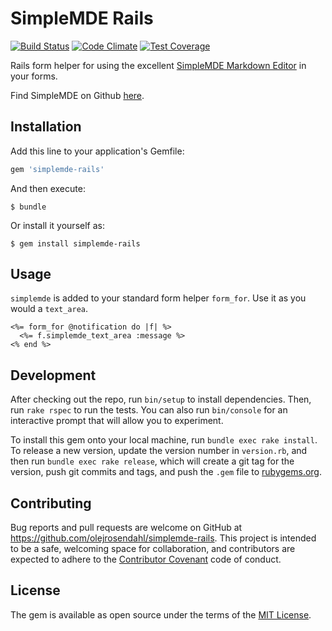 [travis]: https://travis-ci.org/olejrosendahl/simplemde-rails
[codeclimate]: https://codeclimate.com/github/blacktangent/simplemde-rails
[coveralls]: https://coveralls.io/r/blacktangent/simplemde-rails

# SimpleMDE Rails

[![Build Status](https://travis-ci.org/olejrosendahl/simplemde-rails.svg?branch=master)][travis]
[![Code Climate](https://codeclimate.com/github/blacktangent/simplemde-rails/badges/gpa.svg)][codeclimate]
[![Test Coverage](http://img.shields.io/coveralls/blacktangent/simplemde-rails/master.svg)][coveralls]

Rails form helper for using the excellent [SimpleMDE Markdown
Editor](http://nextstepwebs.github.io/simplemde-markdown-editor/) in
your forms.

Find SimpleMDE on Github [here](https://github.com/NextStepWebs/simplemde-markdown-editor).

## Installation

Add this line to your application's Gemfile:

```ruby
gem 'simplemde-rails'
```

And then execute:

    $ bundle

Or install it yourself as:

    $ gem install simplemde-rails

## Usage

`simplemde` is added to your standard form helper `form_for`. Use it as
you would a `text_area`.

```erb
<%= form_for @notification do |f| %>
  <%= f.simplemde_text_area :message %>
<% end %>
```
## Development

After checking out the repo, run `bin/setup` to install dependencies. Then, run `rake rspec` to run the tests. You can also run `bin/console` for an interactive prompt that will allow you to experiment.

To install this gem onto your local machine, run `bundle exec rake install`. To release a new version, update the version number in `version.rb`, and then run `bundle exec rake release`, which will create a git tag for the version, push git commits and tags, and push the `.gem` file to [rubygems.org](https://rubygems.org).

## Contributing

Bug reports and pull requests are welcome on GitHub at https://github.com/olejrosendahl/simplemde-rails. This project is intended to be a safe, welcoming space for collaboration, and contributors are expected to adhere to the [Contributor Covenant](contributor-covenant.org) code of conduct.


## License

The gem is available as open source under the terms of the [MIT License](http://opensource.org/licenses/MIT).

